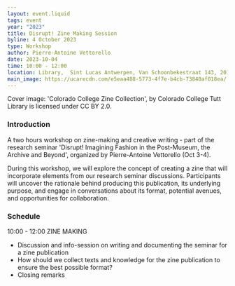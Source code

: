 ```yaml
---
layout: event.liquid
tags: event
year: "2023"
title: Disrupt! Zine Making Session
byline: 4 October 2023
type: Workshop
author: Pierre-Antoine Vettorello
date: 2023-10-04
time: 10:00 - 12:00
location: Library,  Sint Lucas Antwerpen, Van Schoonbekestraat 143, 2018 Antwerpen
main_image: https://ucarecdn.com/e5eaa488-5773-4f7e-b4cb-73840af018ea/
---
```

Cover image: 'Colorado College Zine Collection', by Colorado College Tutt Library is licensed under CC BY 2.0.

### Introduction

A two hours workshop on zine-making and creative writing - part of the research seminar 'Disrupt! Imagining Fashion in the Post-Museum, the Archive and Beyond', organized by Pierre-Antoine Vettorello (Oct 3-4). 

During this workshop, we will explore the concept of creating a zine that will incorporate elements from our research seminar discussions. Participants will uncover the rationale behind producing this publication, its underlying purpose, and engage in conversations about its format, potential avenues, and opportunities for collaboration.

### Schedule

10:00 - 12:00  ZINE MAKING

* Discussion and info-session on writing and documenting the seminar for a zine publication
* How should we collect texts and knowledge for the zine publication to ensure the best possible format?
* Closing remarks